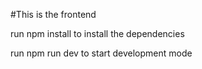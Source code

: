#This is the frontend

run npm install to install the dependencies 

run npm run dev to start development mode
